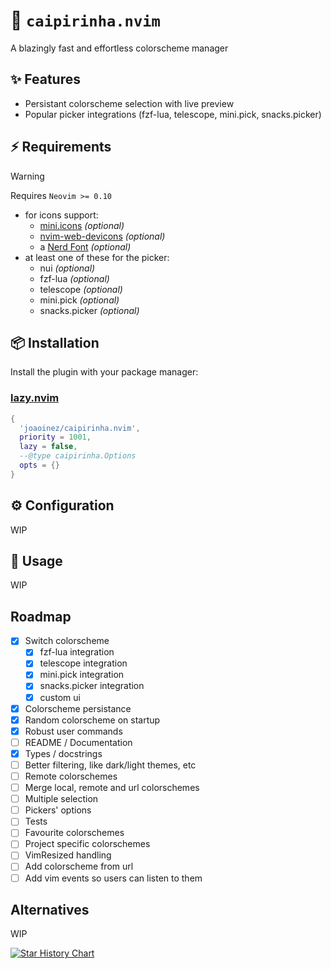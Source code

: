 # 🍹 `caipirinha.nvim`

A blazingly fast and effortless colorscheme manager

## ✨ Features

- Persistant colorscheme selection with live preview
- Popular picker integrations (fzf-lua, telescope, mini.pick, snacks.picker)

## ⚡️ Requirements

> [!WARNING]
> Requires `Neovim >= 0.10`

- for icons support:
  - [mini.icons](https://github.com/echasnovski/mini.icons) _(optional)_
  - [nvim-web-devicons](https://github.com/nvim-tree/nvim-web-devicons) _(optional)_
  - a [Nerd Font](https://www.nerdfonts.com/) _(optional)_
- at least one of these for the picker:
  - nui _(optional)_
  - fzf-lua _(optional)_
  - telescope _(optional)_
  - mini.pick _(optional)_
  - snacks.picker _(optional)_

## 📦 Installation

Install the plugin with your package manager:

### [lazy.nvim](https://github.com/folke/lazy.nvim)

```lua
{
  'joaoinez/caipirinha.nvim',
  priority = 1001,
  lazy = false,
  --@type caipirinha.Options
  opts = {}
}
```

## ⚙️ Configuration

WIP

## 🚀 Usage

WIP

## Roadmap

- [x] Switch colorscheme
  - [x] fzf-lua integration
  - [x] telescope integration
  - [x] mini.pick integration
  - [x] snacks.picker integration
  - [x] custom ui
- [x] Colorscheme persistance
- [x] Random colorscheme on startup
- [x] Robust user commands
- [ ] README / Documentation
- [x] Types / docstrings
- [ ] Better filtering, like dark/light themes, etc
- [ ] Remote colorschemes
- [ ] Merge local, remote and url colorschemes
- [ ] Multiple selection
- [ ] Pickers' options
- [ ] Tests
- [ ] Favourite colorschemes
- [ ] Project specific colorschemes
- [ ] VimResized handling
- [ ] Add colorscheme from url
- [ ] Add vim events so users can listen to them

## Alternatives

WIP

<a href="https://star-history.com/#joaoinez/caipirinha.nvim&Date">
  <picture>
    <source media="(prefers-color-scheme: dark)" srcset="https://api.star-history.com/svg?repos=joaoinez/caipirinha.nvim&type=Date&theme=dark"/>
    <source media="(prefers-color-scheme: light)" srcset="https://api.star-history.com/svg?repos=joaoinez/caipirinha.nvim&type=Date"/>
    <img alt="Star History Chart" src="https://api.star-history.com/svg?repos=joaoinez/caipirinha.nvim&type=Date"/>
  </picture>
</a>
